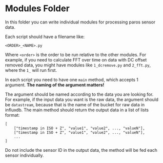 # Modules Folder

In this folder you can write individual modules for processing paros sensor data.

Each script should have a filename like:

```
<ORDER>_<NAME>.py
```

Where `<order>` is the order to be run relative to the other modules. For example, if you need to calculate FFT over time on data with DC offset removed data, you might have modules like `1_dcremove.py` and `2_fft.py`, where the `1_` will run first.

In each script you need to have one `main` method, which accepts 1 argument. **The naming of the argument matters!**

The argument should be named according to the data you are looking for. For example, if the input data you want is the raw data, the argument should be `datastream`, because that is the name of the bucket for raw data in influxdb. The main method should return the output data in a list of lists format:

```
[
    ["timestamp in ISO + Z", "value1", "value2", ..., "valueN"],
    ["timestamp in ISO + Z", "value1", "value2", ..., "valueN"],
    ...
]
```

Do not include the sensor ID in the output data, the method will be fed each sensor individually.